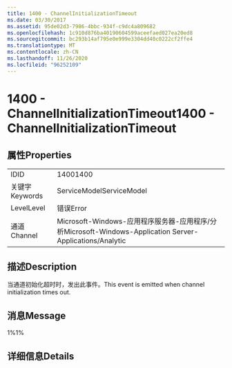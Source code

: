 ```yaml
---
title: 1400 - ChannelInitializationTimeout
ms.date: 03/30/2017
ms.assetid: 95de02d3-7986-4bbc-934f-c9dc4a809682
ms.openlocfilehash: 1c910d876ba40190604599aceefaed027ea20ed8
ms.sourcegitcommit: bc293b14af795e0e999e3304dd40c0222cf2ffe4
ms.translationtype: MT
ms.contentlocale: zh-CN
ms.lasthandoff: 11/26/2020
ms.locfileid: "96252109"
---
```

# <a name="1400---channelinitializationtimeout"></a><span data-ttu-id="0faaf-102">1400 - ChannelInitializationTimeout</span><span class="sxs-lookup"><span data-stu-id="0faaf-102">1400 - ChannelInitializationTimeout</span></span>

## <a name="properties"></a><span data-ttu-id="0faaf-103">属性</span><span class="sxs-lookup"><span data-stu-id="0faaf-103">Properties</span></span>  
  
|||  
|-|-|  
|<span data-ttu-id="0faaf-104">ID</span><span class="sxs-lookup"><span data-stu-id="0faaf-104">ID</span></span>|<span data-ttu-id="0faaf-105">1400</span><span class="sxs-lookup"><span data-stu-id="0faaf-105">1400</span></span>|  
|<span data-ttu-id="0faaf-106">关键字</span><span class="sxs-lookup"><span data-stu-id="0faaf-106">Keywords</span></span>|<span data-ttu-id="0faaf-107">ServiceModel</span><span class="sxs-lookup"><span data-stu-id="0faaf-107">ServiceModel</span></span>|  
|<span data-ttu-id="0faaf-108">Level</span><span class="sxs-lookup"><span data-stu-id="0faaf-108">Level</span></span>|<span data-ttu-id="0faaf-109">错误</span><span class="sxs-lookup"><span data-stu-id="0faaf-109">Error</span></span>|  
|<span data-ttu-id="0faaf-110">通道</span><span class="sxs-lookup"><span data-stu-id="0faaf-110">Channel</span></span>|<span data-ttu-id="0faaf-111">Microsoft-Windows-应用程序服务器-应用程序/分析</span><span class="sxs-lookup"><span data-stu-id="0faaf-111">Microsoft-Windows-Application Server-Applications/Analytic</span></span>|  
  
## <a name="description"></a><span data-ttu-id="0faaf-112">描述</span><span class="sxs-lookup"><span data-stu-id="0faaf-112">Description</span></span>  

 <span data-ttu-id="0faaf-113">当通道初始化超时时，发出此事件。</span><span class="sxs-lookup"><span data-stu-id="0faaf-113">This event is emitted when channel initialization times out.</span></span>  
  
## <a name="message"></a><span data-ttu-id="0faaf-114">消息</span><span class="sxs-lookup"><span data-stu-id="0faaf-114">Message</span></span>  

 <span data-ttu-id="0faaf-115">1%</span><span class="sxs-lookup"><span data-stu-id="0faaf-115">1%</span></span>  
  
## <a name="details"></a><span data-ttu-id="0faaf-116">详细信息</span><span class="sxs-lookup"><span data-stu-id="0faaf-116">Details</span></span>
